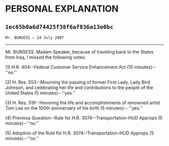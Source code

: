 # PERSONAL EXPLANATION
## `1ec65b0a6d74425f38f6af836a13e0bc`
`Mr. BURGESS — 24 July 2007`

---


Mr. BURGESS. Madam Speaker, because of traveling back to the States 
from Iraq, I missed the following votes:

(1) H.R. 404--Federal Customer Service Enhancement Act (15 minutes)--
''no.''

(2) H. Res. 553--Mourning the passing of former First Lady, Lady Bird 
Johnson, and celebrating her life and contributions to the people of 
the United States (5 minutes)--''yes.''

(3) H. Res. 519--Honoring the life and accomplishments of renowned 
artist Tom Lea on the 100th anniversary of his birth (5 minutes)--
''yes.''

(4) Previous Question--Rule for H.R. 3074--Transportation-HUD Approps 
(5 minutes)--''no.''

(5) Adoption of the Rule for H.R. 3074--Transportation-HUD Approps (5 
minutes)--''no.''

